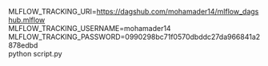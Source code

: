 MLFLOW_TRACKING_URI=https://dagshub.com/mohamader14/mlflow_dagshub.mlflow \
MLFLOW_TRACKING_USERNAME=mohamader14 \
MLFLOW_TRACKING_PASSWORD=0990298bc71f0570dbddc27da966841a2878edbd \
python script.py